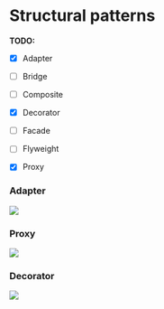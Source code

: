 # Structural patterns 


**TODO:**

- [x] Adapter
- [ ] Bridge
- [ ] Composite
- [x] Decorator
- [ ] Facade
- [ ] Flyweight
- [x] Proxy


### Adapter
![](https://upload.wikimedia.org/wikipedia/commons/d/d7/ObjectAdapter.png)


### Proxy
![](https://upload.wikimedia.org/wikipedia/commons/thumb/7/75/Proxy_pattern_diagram.svg/439px-Proxy_pattern_diagram.svg.png)


### Decorator
![](https://upload.wikimedia.org/wikipedia/commons/thumb/e/e9/Decorator_UML_class_diagram.svg/960px-Decorator_UML_class_diagram.svg.png)

    